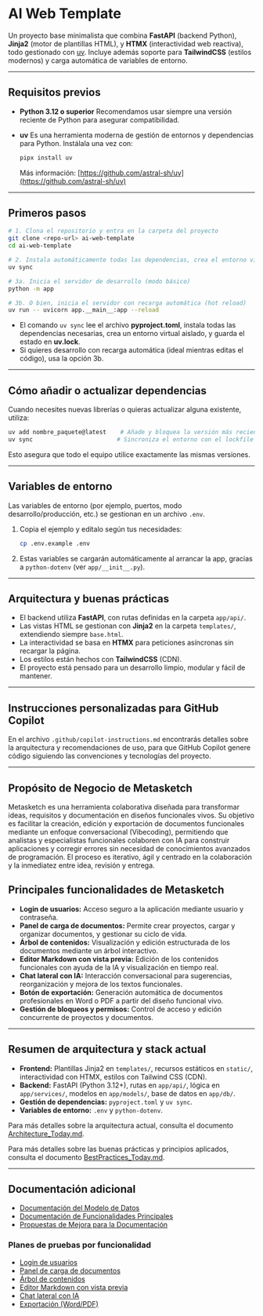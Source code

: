 # AI Web Template

Un proyecto base minimalista que combina **FastAPI** (backend Python), **Jinja2** (motor de plantillas HTML), y **HTMX** (interactividad web reactiva), todo gestionado con [uv](https://github.com/astral-sh/uv).
Incluye además soporte para **TailwindCSS** (estilos modernos) y carga automática de variables de entorno.

---

## Requisitos previos

* **Python 3.12 o superior**
  Recomendamos usar siempre una versión reciente de Python para asegurar compatibilidad.
* **uv**
  Es una herramienta moderna de gestión de entornos y dependencias para Python.
  Instálala una vez con:

  ```bash
  pipx install uv
  ```

  Más información: [https://github.com/astral-sh/uv](https://github.com/astral-sh/uv)

---

## Primeros pasos

```bash
# 1. Clona el repositorio y entra en la carpeta del proyecto
git clone <repo-url> ai-web-template
cd ai-web-template

# 2. Instala automáticamente todas las dependencias, crea el entorno virtual y el archivo de lock
uv sync

# 3a. Inicia el servidor de desarrollo (modo básico)
python -m app

# 3b. O bien, inicia el servidor con recarga automática (hot reload)
uv run -- uvicorn app.__main__:app --reload
```

* El comando `uv sync` lee el archivo **pyproject.toml**, instala todas las dependencias necesarias, crea un entorno virtual aislado, y guarda el estado en **uv.lock**.
* Si quieres desarrollo con recarga automática (ideal mientras editas el código), usa la opción 3b.

---

## Cómo añadir o actualizar dependencias

Cuando necesites nuevas librerías o quieras actualizar alguna existente, utiliza:

```bash
uv add nombre_paquete@latest    # Añade y bloquea la versión más reciente
uv sync                        # Sincroniza el entorno con el lockfile
```

Esto asegura que todo el equipo utilice exactamente las mismas versiones.

---

## Variables de entorno

Las variables de entorno (por ejemplo, puertos, modo desarrollo/producción, etc.) se gestionan en un archivo `.env`.

1. Copia el ejemplo y edítalo según tus necesidades:

   ```bash
   cp .env.example .env
   ```
2. Estas variables se cargarán automáticamente al arrancar la app, gracias a `python-dotenv` (ver `app/__init__.py`).

---

## Arquitectura y buenas prácticas

* El backend utiliza **FastAPI**, con rutas definidas en la carpeta `app/api/`.
* Las vistas HTML se gestionan con **Jinja2** en la carpeta `templates/`, extendiendo siempre `base.html`.
* La interactividad se basa en **HTMX** para peticiones asíncronas sin recargar la página.
* Los estilos están hechos con **TailwindCSS** (CDN).
* El proyecto está pensado para un desarrollo limpio, modular y fácil de mantener.

---

## Instrucciones personalizadas para GitHub Copilot

En el archivo `.github/copilot-instructions.md` encontrarás detalles sobre la arquitectura y recomendaciones de uso, para que GitHub Copilot genere código siguiendo las convenciones y tecnologías del proyecto.

---

## Propósito de Negocio de Metasketch

Metasketch es una herramienta colaborativa diseñada para transformar ideas, requisitos y documentación en diseños funcionales vivos. Su objetivo es facilitar la creación, edición y exportación de documentos funcionales mediante un enfoque conversacional (Vibecoding), permitiendo que analistas y especialistas funcionales colaboren con IA para construir aplicaciones y corregir errores sin necesidad de conocimientos avanzados de programación. El proceso es iterativo, ágil y centrado en la colaboración y la inmediatez entre idea, revisión y entrega.

## Principales funcionalidades de Metasketch

- **Login de usuarios:** Acceso seguro a la aplicación mediante usuario y contraseña.
- **Panel de carga de documentos:** Permite crear proyectos, cargar y organizar documentos, y gestionar su ciclo de vida.
- **Árbol de contenidos:** Visualización y edición estructurada de los documentos mediante un árbol interactivo.
- **Editor Markdown con vista previa:** Edición de los contenidos funcionales con ayuda de la IA y visualización en tiempo real.
- **Chat lateral con IA:** Interacción conversacional para sugerencias, reorganización y mejora de los textos funcionales.
- **Botón de exportación:** Generación automática de documentos profesionales en Word o PDF a partir del diseño funcional vivo.
- **Gestión de bloqueos y permisos:** Control de acceso y edición concurrente de proyectos y documentos.

---

## Resumen de arquitectura y stack actual

- **Frontend:** Plantillas Jinja2 en `templates/`, recursos estáticos en `static/`, interactividad con HTMX, estilos con Tailwind CSS (CDN).
- **Backend:** FastAPI (Python 3.12+), rutas en `app/api/`, lógica en `app/services/`, modelos en `app/models/`, base de datos en `app/db/`.
- **Gestión de dependencias:** `pyproject.toml` y `uv sync`.
- **Variables de entorno:** `.env` y `python-dotenv`.

Para más detalles sobre la arquitectura actual, consulta el documento [Architecture_Today.md](./Architecture_Today.md).

Para más detalles sobre las buenas prácticas y principios aplicados, consulta el documento [BestPractices_Today.md](./BestPractices_Today.md).

---

## Documentación adicional

- [Documentación del Modelo de Datos](./Documentation_DataModel.md)
- [Documentación de Funcionalidades Principales](./Documentacion_Funcionalidades_principales.md)
- [Propuestas de Mejora para la Documentación](./Documentation_improvements_ToBe.md)

### Planes de pruebas por funcionalidad
- [Login de usuarios](./app/tests/testplan_login.md)
- [Panel de carga de documentos](./app/tests/testplan_upload.md)
- [Árbol de contenidos](./app/tests/testplan_arbol_contenidos.md)
- [Editor Markdown con vista previa](./app/tests/testplan_editor_markdown.md)
- [Chat lateral con IA](./app/tests/testplan_chat_ia.md)
- [Exportación (Word/PDF)](./app/tests/testplan_export.md)
